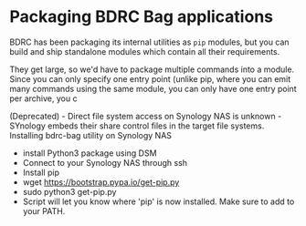 # Packaging BDRC Bag applications
BDRC has been packaging its internal utilities as `pip` modules,
but you can build and ship standalone modules which contain all their requirements.

They get large, so we'd have to package multiple commands into a module.
Since you can only specify one entry point (unlike pip, where you can emit many commands using the same module, you can only have one entry point per archive,
you c

(Deprecated) - Direct file system access on Synology NAS
is unknown - SYnology embeds their share control files in the
target file systems.
Installing bdrc-bag utility on Synology NAS

- install Python3 package using DSM
- Connect to your Synology NAS through ssh
- Install pip
- wget https://bootstrap.pypa.io/get-pip.py
- sudo python3 get-pip.py
- Script will let you know where 'pip' is now installed.  Make sure to add to your PATH.
